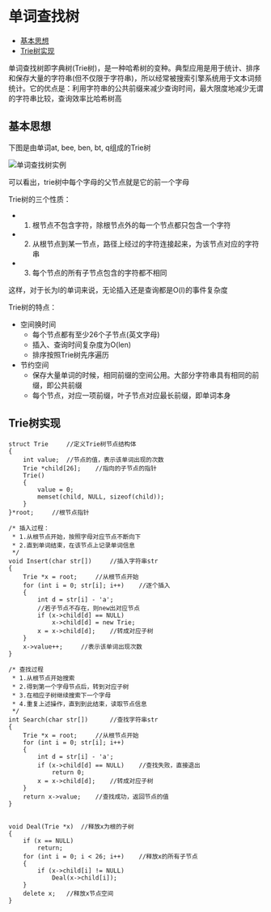 # 单词查找树

<!-- TOC -->

- [基本思想](#基本思想)
- [Trie树实现](#trie树实现)

<!-- /TOC -->

单词查找树即字典树(Trie树)，是一种哈希树的变种。典型应用是用于统计、排序和保存大量的字符串(但不仅限于字符串)，所以经常被搜索引擎系统用于文本词频统计。它的优点是：利用字符串的公共前缀来减少查询时间，最大限度地减少无谓的字符串比较，查询效率比哈希树高

## 基本思想

下图是由单词at, bee, ben, bt, q组成的Trie树

![单词查找树实例](img/trie_tree_example1.jpg)

可以看出，trie树中每个字母的父节点就是它的前一个字母

Trie树的三个性质：

- 1. 根节点不包含字符，除根节点外的每一个节点都只包含一个字符
- 2. 从根节点到某一节点，路径上经过的字符连接起来，为该节点对应的字符串
- 3. 每个节点的所有子节点包含的字符都不相同

这样，对于长为l的单词来说，无论插入还是查询都是O(l)的事件复杂度

Trie树的特点：

- 空间换时间
    - 每个节点都有至少26个子节点(英文字母)
    - 插入、查询时间复杂度为O(len)
    - 排序按照Trie树先序遍历
- 节约空间
    - 保存大量单词的时候，相同前缀的空间公用。大部分字符串具有相同的前缀，即公共前缀
    - 每个节点，对应一项前缀，叶子节点对应最长前缀，即单词本身

## Trie树实现

```
struct Trie     //定义Trie树节点结构体
{
    int value;  //节点的值，表示该单词出现的次数
    Trie *child[26];    //指向的子节点的指针
    Trie()
    {
        value = 0;
        memset(child, NULL, sizeof(child));
    }
}*root;     //根节点指针

/* 插入过程：
 * 1.从根节点开始，按照字母对应节点不断向下
 * 2.直到单词结束，在该节点上记录单词信息
 */
void Insert(char str[])     //插入字符串str
{
    Trie *x = root;     //从根节点开始
    for (int i = 0; str[i]; i++)    //逐个插入
    {
        int d = str[i] - 'a';
        //若子节点不存在，则new出对应节点
        if (x->child[d] == NULL)
            x->child[d] = new Trie;
        x = x->child[d];    //转成对应子树
    }
    x->value++;     //表示该单词出现次数
}

/* 查找过程
 * 1.从根节点开始搜索
 * 2.得到第一个字母节点后，转到对应子树
 * 3.在相应子树继续搜索下一个字母
 * 4.重复上述操作，直到到此结束，读取节点信息
 */
int Search(char str[])      //查找字符串str
{
    Trie *x = root;     //从根节点开始
    for (int i = 0; str[i]; i++)
    {
        int d = str[i] - 'a';
        if (x->child[d] == NULL)    //查找失败，直接退出
            return 0;
        x = x->child[d];    //转成对应子树
    }
    return x->value;    //查找成功，返回节点的值
}


void Deal(Trie *x)  //释放x为根的子树
{
    if (x == NULL)
        return;
    for (int i = 0; i < 26; i++)    //释放x的所有子节点
    {
        if (x->child[i] != NULL)
            Deal(x->child[i]);
    }
    delete x;   //释放x节点空间
}
```

